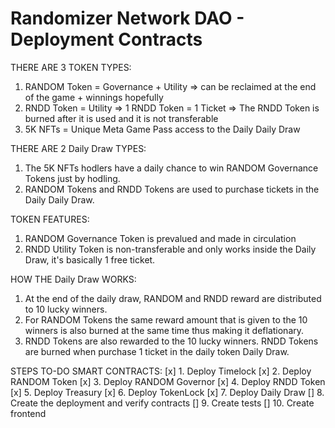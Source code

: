 # Randomizer Network DAO - Deployment Contracts

THERE ARE 3 TOKEN TYPES:
1. RANDOM Token = Governance + Utility => can be reclaimed at the end of the game + winnings hopefully
2. RNDD Token = Utility => 1 RNDD Token = 1 Ticket => The RNDD Token is burned after it is used and it is not transferable
3. 5K NFTs = Unique Meta Game Pass access to the Daily Daily Draw

THERE ARE 2 Daily Draw TYPES:
1. The 5K NFTs hodlers have a daily chance to win RANDOM Governance Tokens just by hodling.
2. RANDOM Tokens and RNDD Tokens are used to purchase tickets in the Daily Daily Draw. 

TOKEN FEATURES:
1. RANDOM Governance Token is prevalued and made in circulation
2. RNDD Utility Token is non-transferable and only works inside the Daily Draw, it's basically 1 free ticket.

HOW THE Daily Draw WORKS:
1. At the end of the daily draw, RANDOM and RNDD reward are distributed to 10 lucky winners.
2. For RANDOM Tokens the same reward amount that is given to the 10 winners is also burned at the same time thus making it deflationary. 
3. RNDD Tokens are also rewarded to the 10 lucky winners. RNDD Tokens are burned when purchase 1 ticket in the daily token Daily Draw.

STEPS TO-DO SMART CONTRACTS:
[x] 1. Deploy Timelock
[x] 2. Deploy RANDOM Token
[x] 3. Deploy RANDOM Governor
[x] 4. Deploy RNDD Token
[x] 5. Deploy Treasury
[x] 6. Deploy TokenLock
[x] 7. Deploy Daily Draw
[] 8. Create the deployment and verify contracts
[] 9. Create tests
[] 10. Create frontend
